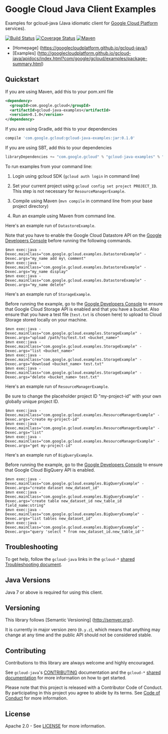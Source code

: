 Google Cloud Java Client Examples
=================================

Examples for gcloud-java (Java idiomatic client for [Google Cloud Platform][cloud-platform] services).

[![Build Status](https://travis-ci.org/GoogleCloudPlatform/gcloud-java.svg?branch=master)](https://travis-ci.org/GoogleCloudPlatform/gcloud-java)
[![Coverage Status](https://coveralls.io/repos/GoogleCloudPlatform/gcloud-java/badge.svg?branch=master)](https://coveralls.io/r/GoogleCloudPlatform/gcloud-java?branch=master)
[![Maven](https://img.shields.io/maven-central/v/com.google.gcloud/gcloud-java-examples.svg)]( https://img.shields.io/maven-central/v/com.google.gcloud/gcloud-java-examples.svg)

-  [Homepage] (https://googlecloudplatform.github.io/gcloud-java/)
-  [Examples] (http://googlecloudplatform.github.io/gcloud-java/apidocs/index.html?com/google/gcloud/examples/package-summary.html)

Quickstart
----------
If you are using Maven, add this to your pom.xml file
```xml
<dependency>
  <groupId>com.google.gcloud</groupId>
  <artifactId>gcloud-java-examples</artifactId>
  <version>0.1.0</version>
</dependency>
```
If you are using Gradle, add this to your dependencies
```Groovy
compile 'com.google.gcloud:gcloud-java-examples:jar:0.1.0'
```
If you are using SBT, add this to your dependencies
```Scala
libraryDependencies += "com.google.gcloud" % "gcloud-java-examples" % "0.1.0"
```

To run examples from your command line:

1. Login using gcloud SDK (`gcloud auth login` in command line)

2. Set your current project using `gcloud config set project PROJECT_ID`. This step is not necessary for `ResourceManagerExample`.

3. Compile using Maven (`mvn compile` in command line from your base project directory)

4. Run an example using Maven from command line.

  Here's an example run of `DatastoreExample`.
  
  Note that you have to enable the Google Cloud Datastore API on the [Google Developers Console][developers-console] before running the following commands.
  ```
  $mvn exec:java -Dexec.mainClass="com.google.gcloud.examples.DatastoreExample" -Dexec.args="my_name add my\ comment"
  $mvn exec:java -Dexec.mainClass="com.google.gcloud.examples.DatastoreExample" -Dexec.args="my_name display"
  $mvn exec:java -Dexec.mainClass="com.google.gcloud.examples.DatastoreExample" -Dexec.args="my_name delete"
  ```

  Here's an example run of `StorageExample`.

  Before running the example, go to the [Google Developers Console][developers-console] to ensure that Google Cloud Storage API is enabled and that you have a bucket.  Also ensure that you have a test file (`test.txt` is chosen here) to upload to Cloud Storage stored locally on your machine.
  ```
  $mvn exec:java -Dexec.mainClass="com.google.gcloud.examples.StorageExample" -Dexec.args="upload /path/to/test.txt <bucket_name>"
  $mvn exec:java -Dexec.mainClass="com.google.gcloud.examples.StorageExample" -Dexec.args="list <bucket_name>"
  $mvn exec:java -Dexec.mainClass="com.google.gcloud.examples.StorageExample" -Dexec.args="download <bucket_name> test.txt"
  $mvn exec:java -Dexec.mainClass="com.google.gcloud.examples.StorageExample" -Dexec.args="delete <bucket_name> test.txt"
  ```

  Here's an example run of `ResourceManagerExample`.

  Be sure to change the placeholder project ID "my-project-id" with your own globally unique project ID.
  ```
  $mvn exec:java -Dexec.mainClass="com.google.gcloud.examples.ResourceManagerExample" -Dexec.args="create my-project-id"
  $mvn exec:java -Dexec.mainClass="com.google.gcloud.examples.ResourceManagerExample" -Dexec.args="list"
  $mvn exec:java -Dexec.mainClass="com.google.gcloud.examples.ResourceManagerExample" -Dexec.args="get my-project-id"
  ```

  Here's an example run of `BigQueryExample`.

  Before running the example, go to the [Google Developers Console][developers-console] to ensure that Google Cloud BigQuery API is enabled.
  ```
  $mvn exec:java -Dexec.mainClass="com.google.gcloud.examples.BigQueryExample" -Dexec.args="create dataset new_dataset_id"
  $mvn exec:java -Dexec.mainClass="com.google.gcloud.examples.BigQueryExample" -Dexec.args="create table new_dataset_id new_table_id field_name:string"
  $mvn exec:java -Dexec.mainClass="com.google.gcloud.examples.BigQueryExample" -Dexec.args="list tables new_dataset_id"
  $mvn exec:java -Dexec.mainClass="com.google.gcloud.examples.BigQueryExample" -Dexec.args="query 'select * from new_dataset_id.new_table_id'"
  ```

Troubleshooting
---------------

To get help, follow the `gcloud-java` links in the `gcloud-*` [shared Troubleshooting document](https://github.com/GoogleCloudPlatform/gcloud-common/blob/master/troubleshooting/readme.md#troubleshooting).

Java Versions
-------------

Java 7 or above is required for using this client.

Versioning
----------

This library follows [Semantic Versioning] (http://semver.org/).

It is currently in major version zero (``0.y.z``), which means that anything
may change at any time and the public API should not be considered
stable.

Contributing
------------

Contributions to this library are always welcome and highly encouraged.

See `gcloud-java`'s [CONTRIBUTING] documentation and the `gcloud-*` [shared documentation](https://github.com/GoogleCloudPlatform/gcloud-common/blob/master/contributing/readme.md#how-to-contribute-to-gcloud) for more information on how to get started.

Please note that this project is released with a Contributor Code of Conduct. By participating in this project you agree to abide by its terms. See [Code of Conduct][code-of-conduct] for more information.

License
-------

Apache 2.0 - See [LICENSE] for more information.


[CONTRIBUTING]:https://github.com/GoogleCloudPlatform/gcloud-java/blob/master/CONTRIBUTING.md
[code-of-conduct]:https://github.com/GoogleCloudPlatform/gcloud-java/blob/master/CODE_OF_CONDUCT.md#contributor-code-of-conduct
[LICENSE]: https://github.com/GoogleCloudPlatform/gcloud-java/blob/master/LICENSE
[cloud-platform]: https://cloud.google.com/
[developers-console]:https://console.developers.google.com/
